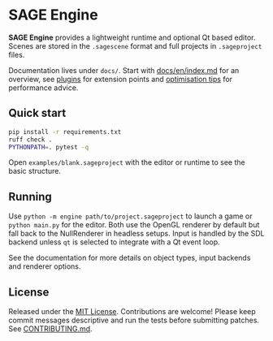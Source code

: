 # SAGE Engine

**SAGE Engine** provides a lightweight runtime and optional Qt based editor. Scenes are stored in the `.sagescene` format and full projects in `.sageproject` files.

Documentation lives under `docs/`. Start with [docs/en/index.md](docs/en/index.md) for an overview, see [plugins](docs/en/plugins.md) for extension points and [optimisation tips](docs/en/optimisation.md) for performance advice.

## Quick start
```bash
pip install -r requirements.txt
ruff check .
PYTHONPATH=. pytest -q
```

Open `examples/blank.sageproject` with the editor or runtime to see the basic structure.

## Running
Use `python -m engine path/to/project.sageproject` to launch a game or `python main.py` for the editor. Both use the OpenGL renderer by default but fall back to the NullRenderer in headless setups.
Input is handled by the SDL backend unless `qt` is selected to integrate with a Qt event loop.

See the documentation for more details on object types, input backends and renderer options.

## License
Released under the [MIT License](LICENSE). Contributions are welcome! Please keep commit messages descriptive and run the tests before submitting patches. See [CONTRIBUTING.md](CONTRIBUTING.md).

